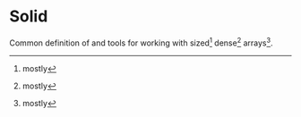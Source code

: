 # Solid

Common definition of and tools for working with sized[^1] dense[^1] arrays[^1].

[^1]: mostly

